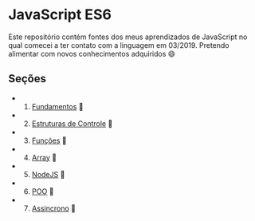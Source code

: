 # JavaScript ES6

Este repositório contém fontes dos meus aprendizados de JavaScript no qual comecei a ter contato com a linguagem em 03/2019.
Pretendo alimentar com novos conhecimentos adquiridos :smile:

## Seções

* 1. [Fundamentos](Fundamentos) :file_folder:
* 2. [Estruturas de Controle](estruturas_controle) :file_folder:
* 3. [Funções](Funcoes) :file_folder:
* 4. [Array](Array) :file_folder:
* 5. [NodeJS](Node) :file_folder:
* 6. [POO](POO) :file_folder:
* 7. [Assincrono](Assincrono/anotacoes.md) :file_folder:
